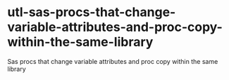 # utl-sas-procs-that-change-variable-attributes-and-proc-copy-within-the-same-library
Sas procs that change variable attributes and proc copy within the same library
